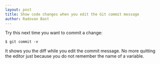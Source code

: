 ```yaml
---
layout: post
title: Show code changes when you edit the Git commit message
author: Radovan Bast
---
```


Try this next time you want to commit a change:

```shell
$ git commit -v
```

It shows you the diff while you edit the commit message. No more quitting the
editor just because you do not remember the name of a variable.
